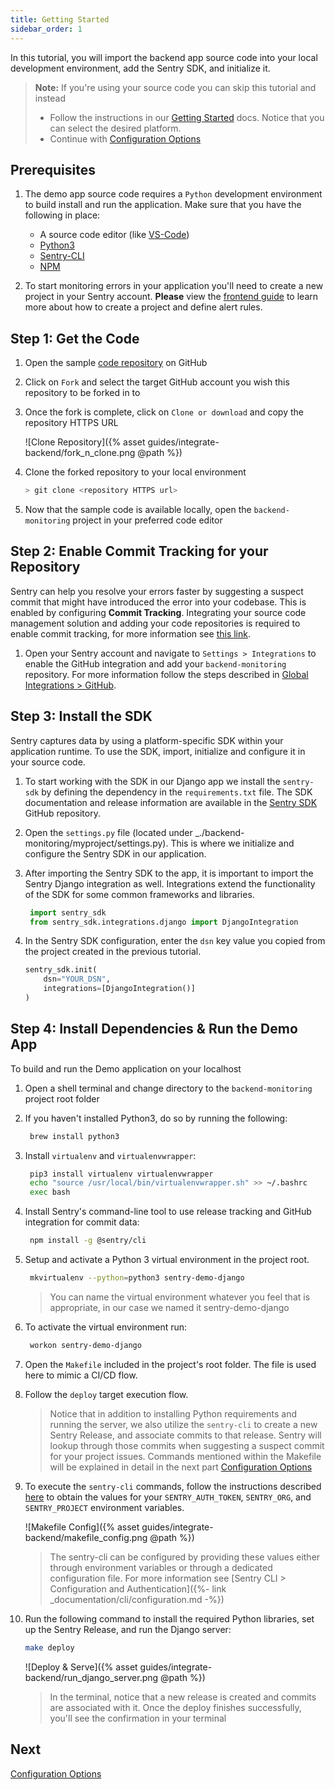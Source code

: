 ```yaml
---
title: Getting Started
sidebar_order: 1
---
```


In this tutorial, you will import the backend app source code into your local development environment, add the Sentry SDK, and initialize it.

> **Note:** If you're using your source code you can skip this tutorial and instead
>
> - Follow the instructions in our [Getting Started](https://docs.sentry.io/error-reporting/quickstart/?platform=python) docs. Notice that you can select the desired platform.
> - Continue with [Configuration Options](/guides/tutorials/integrate-backend/configuration-options/)

## Prerequisites

1. The demo app source code requires a `Python` development environment to build install and run the application. Make sure that you have the following in place:

   - A source code editor (like [VS-Code](https://code.visualstudio.com))
   - [Python3](https://www.python.org/download/releases/3.0/)
   - [Sentry-CLI](/cli/)
   - [NPM](https://www.npmjs.com/)

2. To start monitoring errors in your application you'll need to create a new project in your Sentry account. **Please** view the [frontend guide](/guides/integrate-frontend/create-new-project/) to learn more about how to create a project and define alert rules.

## Step 1: Get the Code

1. Open the sample [code repository](https://github.com/sentry-tutorials/backend-monitoring) on GitHub

2. Click on `Fork` and select the target GitHub account you wish this repository to be forked in to

3. Once the fork is complete, click on `Clone or download` and copy the repository HTTPS URL

   ![Clone Repository]({% asset guides/integrate-backend/fork_n_clone.png @path %})

4. Clone the forked repository to your local environment

   ```bash
   > git clone <repository HTTPS url>
   ```

5. Now that the sample code is available locally, open the `backend-monitoring` project in your preferred code editor

## Step 2: Enable Commit Tracking for your Repository

Sentry can help you resolve your errors faster by suggesting a suspect commit that might have introduced the error into your codebase. This is enabled by configuring **Commit Tracking**. Integrating your source code management solution and adding your code repositories is required to enable commit tracking, for more information see [this link](/workflow/releases/?platform=node#associate-commits-with-a-release).

1. Open your Sentry account and navigate to `Settings > Integrations` to enable the GitHub integration and add your `backend-monitoring` repository. For more information follow the steps described in [Global Integrations > GitHub](/workflow/integrations/global-integrations/#github).

## Step 3: Install the SDK

Sentry captures data by using a platform-specific SDK within your application runtime. To use the SDK, import, initialize and configure it in your source code.

1. To start working with the SDK in our Django app we install the `sentry-sdk` by defining the dependency in the `requirements.txt` file. The SDK documentation and release information are available in the [Sentry SDK](https://github.com/getsentry/sentry-python) GitHub repository.

2. Open the `settings.py` file (located under \_./backend-monitoring/myproject/settings.py). This is where we initialize and configure the Sentry SDK in our application.

3. After importing the Sentry SDK to the app, it is important to import the Sentry Django integration as well. Integrations extend the functionality of the SDK for some common frameworks and libraries.

   ```python
    import sentry_sdk
    from sentry_sdk.integrations.django import DjangoIntegration
   ```

4. In the Sentry SDK configuration, enter the `dsn` key value you copied from the project created in the previous tutorial.

   ```python
   sentry_sdk.init(
       dsn="YOUR_DSN",
       integrations=[DjangoIntegration()]
   )
   ```

## Step 4: Install Dependencies & Run the Demo App

To build and run the Demo application on your localhost

1. Open a shell terminal and change directory to the `backend-monitoring` project root folder

2. If you haven't installed Python3, do so by running the following:

   ```bash
    brew install python3
   ```

3. Install `virtualenv` and `virtualenvwrapper`:

   ```bash
    pip3 install virtualenv virtualenvwrapper
    echo "source /usr/local/bin/virtualenvwrapper.sh" >> ~/.bashrc
    exec bash
   ```

4. Install Sentry's command-line tool to use release tracking and GitHub integration for commit data:

   ```bash
    npm install -g @sentry/cli
   ```

5. Setup and activate a Python 3 virtual environment in the project root.

   ```bash
    mkvirtualenv --python=python3 sentry-demo-django
   ```

   > You can name the virtual environment whatever you feel that is appropriate, in our case we named it sentry-demo-django

6. To activate the virtual environment run:

   ```bash
    workon sentry-demo-django
   ```

7. Open the `Makefile` included in the project's root folder. The file is used here to mimic a CI/CD flow.

8. Follow the `deploy` target execution flow.

   > Notice that in addition to installing Python requirements and running the server, we also utilize the `sentry-cli` to create a new Sentry Release, and associate commits to that release. Sentry will lookup through those commits when suggesting a suspect commit for your project issues.
   > Commands mentioned within the Makefile will be explained in detail in the next part [Configuration Options](/guides/tutorials/integrate-backend/configuration-options/)

9. To execute the `sentry-cli` commands, follow the instructions described [here](/guides/tutorials/integrate-frontend/upload-source-maps/#step-1-prepare-the-build-environment) to obtain the values for your `SENTRY_AUTH_TOKEN`, `SENTRY_ORG`, and `SENTRY_PROJECT` environment variables.

   ![Makefile Config]({% asset guides/integrate-backend/makefile_config.png @path %})

   > The sentry-cli can be configured by providing these values either through environment variables or through a dedicated configuration file. For more information see [Sentry CLI > Configuration and Authentication]({%- link _documentation/cli/configuration.md -%})

10. Run the following command to install the required Python libraries, set up the Sentry Release, and run the Django server:

    ```bash
    make deploy
    ```

    ![Deploy & Serve]({% asset guides/integrate-backend/run_django_server.png @path %})

    > In the terminal, notice that a new release is created and commits are associated with it. Once the deploy finishes successfully, you'll see the confirmation in your terminal

## Next

[Configuration Options](/guides/tutorials/integrate-backend/configuration-options/)
